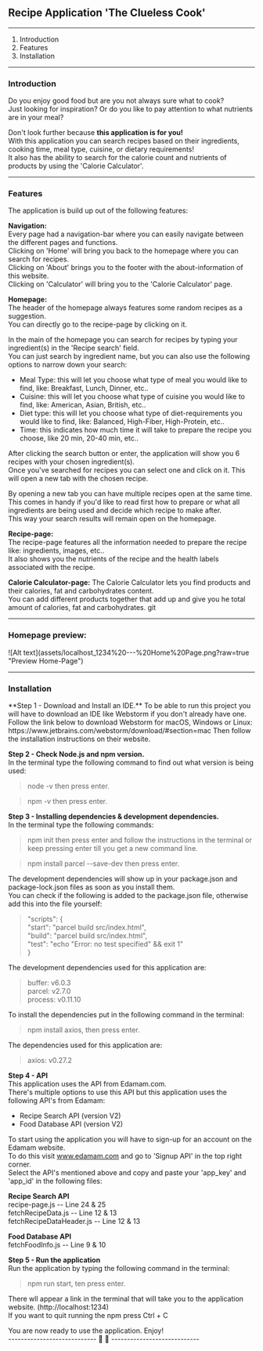 <h2>Recipe Application 'The Clueless Cook'</h2>

---
1) Introduction
2) Features
3) Installation

---
<h3>Introduction</h3>

Do you enjoy good food but are you not always sure what to cook?  
Just looking for inspiration? Or do you like to pay attention to what nutrients are in your meal?   

Don't look further because **this application is for you!**  
With this application you can search recipes based on their ingredients, cooking time, meal type, cuisine, or dietary requirements!  
It also has the ability to search for the calorie count and nutrients of products by using the 'Calorie Calculator'.  

---

<h3>Features</h3>
The application is build up out of the following features:  

**Navigation:**  
Every page had a navigation-bar where you can easily navigate between the different pages and functions.  
Clicking on 'Home' will bring you back to the homepage where you can search for recipes.  
Clicking on 'About' brings you to the footer with the about-information of this website.  
Clicking on 'Calculator' will bring you to the 'Calorie Calculator' page.  

**Homepage:**  
The header of the homepage always features some random recipes as a suggestion.  
You can directly go to the recipe-page by clicking on it.  

In the main of the homepage you can search for recipes by typing your ingredient(s) in the 'Recipe search' field.  
You can just search by ingredient name, but you can also use the following options to narrow down your search:  

* Meal Type: this will let you choose what type of meal you would like to find, like: Breakfast, Lunch, Dinner, etc..
* Cuisine: this will let you choose what type of cuisine you would like to find, like: American, Asian, British, etc..
* Diet type: this will let you choose what type of diet-requirements you would like to find, like: Balanced, High-Fiber, High-Protein, etc..
* Time: this indicates how much time it will take to prepare the recipe you choose, like 20 min, 20-40 min, etc..


After clicking the search button or enter, the application will show you 6 recipes with your chosen ingredient(s).  
Once you've searched for recipes you can select one and click on it. This will open a new tab with the chosen recipe.  

By opening a new tab you can have multiple recipes open at the same time.  
This comes in handy if you'd like to read first how to prepare or what all ingredients are being used and decide which recipe to make after.  
This way your search results will remain open on the homepage.  

**Recipe-page:**  
The recipe-page features all the information needed to prepare the recipe like: ingredients, images, etc..  
It also shows you the nutrients of the recipe and the health labels associated with the recipe.  

**Calorie Calculator-page:**
The Calorie Calculator lets you find products and their calories, fat and carbohydrates content.  
You can add different products together that add up and give you he total amount of calories, fat and carbohydrates.  git

---

<h3>Homepage preview:</h3>  
![Alt text](assets/localhost_1234%20---%20Home%20Page.png?raw=true "Preview Home-Page")

---

<h3>Installation</h3>
**Step 1 - Download and Install an IDE.** 
To be able to run this project you will have to download an IDE like Webstorm if you don't already have one.  
Follow the link below to download Webstorm for macOS, Windows or Linux: https://www.jetbrains.com/webstorm/download/#section=mac  
Then follow the installation instructions on their website.


**Step 2 - Check Node.js and npm version.**    
In the terminal type the following command to find out what version is being used:  
>node -v then press enter.  

>npm -v then press enter.


**Step 3 - Installing dependencies & development dependencies.**   
In the terminal type the following commands:
>npm init then press enter and follow the instructions in the terminal or keep pressing enter till you get a new command line.

>npm install parcel --save-dev then press enter.

The development dependencies will show up in your package.json and package-lock.json files as soon as you install them.  
You can check if the following is added to the package.json file, otherwise add this into the file yourself:

>"scripts": {  
"start": "parcel build src/index.html",  
"build": "parcel build src/index.html",  
"test": "echo "Error: no test specified" && exit 1"  
}

The development dependencies used for this application are:

> buffer: v6.0.3  
parcel: v2.7.0  
process: v0.11.10  

To install the dependencies put in the following command in the terminal:

>npm install axios, then press enter.

The dependencies used for this application are:

>axios: v0.27.2


**Step 4 - API**  
This application uses the API from Edamam.com.  
There's multiple options to use this API but this application uses the following API's from Edamam:
* Recipe Search API (version V2)
* Food Database API (version V2)  

To start using the application you will have to sign-up for an account on the Edamam website.  
To do this visit www.edamam.com and go to 'Signup API' in the top right corner.  
Select the API's mentioned above and copy and paste your 'app_key' and 'app_id' in the following files:

__Recipe Search API__  
recipe-page.js -- Line 24 & 25  
fetchRecipeData.js -- Line 12 & 13  
fetchRecipeDataHeader.js -- Line 12 & 13  

__Food Database API__  
fetchFoodInfo.js -- Line 9 & 10


**Step 5 - Run the application**  
Run the application by typing the following command in the terminal:  

> npm run start, ten press enter.

There wll appear a link in the terminal that will take you to the application website. (http://localhost:1234)  
If you want to quit running the npm press Ctrl + C

You are now ready to use the application. Enjoy!  
---------------------------- 🤜 🤛 ----------------------------
